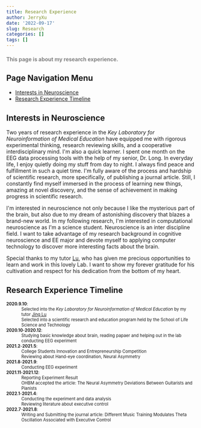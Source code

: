```yaml
---
title: Research Experience
author: JerryXu
date: '2022-09-17'
slug: Research
categories: []
tags: []
---
```

<h1 style = "color : gray; font-size: 100%;">This page is about my research experience.</h1>
<h2>Page Navigation Menu</h2>
    <ul>     
        <li><a href="#Interests">Interests in Neuroscience</a></li>
        <li><a href="#Timeline">Research Experience Timeline</a></li>
    </ul>

<h2 id="Interests">Interests in Neuroscience </h2>
<p>
Two years of research experience in the <em>Key Laboratory for Neuroinformation of Medical Education</em>   
have equipped me with rigorous experimental thinking, research reviewing skills, and a cooperative interdisciplinary mind.
I'm also a quick learner. I spent one month on the EEG data processing tools with the help of my senior, Dr. Long.
In everyday life, I enjoy quietly doing my stuff from day to night. I always find peace and fulfillment in such a quiet time.
I'm fully aware of the process and hardship of scientific research, more specifically, of publishing a journal article. 
Still, I constantly find myself immersed in the process of learning new things, amazing at novel discovery, and 
the sense of achievement in making progress in scientific research. 
</p>
<p>
I'm interested in neuroscience not only because I like the mysterious part of the brain, but also due to my dream of astonishing discovery that blazes a brand-new world. In my following research, I'm interested in computational neuroscience as I'm a science student. Neuroscience is an inter discipline field. I want to take advantage of my research background in cognitive neuroscience and EE major and devote myself to applying computer technology to discover more interesting facts about the brain.
</p>
<p>
Special thanks to my tutor <a href="https://scholar.google.com/citations?user=OLWmCDYAAAAJ&hl=en&oi=sra"> Lu</a>, who has given me precious opportunities to learn and work in this lovely Lab. I want to show my forever gratitude for his cultivation and respect for his dedication from the bottom of my heart.
</p>
<h2 id="Timeline">Research Experience Timeline </h2>
<p>
    <dl style="font-size:80%">
    <dt><strong>2020.9.10</strong>:</dt>
    <dd>Selected into the <em> Key Laboratory for Neuroinformation of Medical Education </em> by my tutor <a href="https://scholar.google.com/citations?user=OLWmCDYAAAAJ&hl=en&oi=sra"> Jing Lu </a> <br>
    Selected into a scientific research and education program held by the School of Life Science and Technology</dd>
    <dt><strong>2020.10</strong>-<strong>2020.12</strong>:</dt>
    <dd>Studying basic knowledge about brain, reading papaer and helping out in the lab conducting EEG experiment</dd>
    <dt><strong>2021.2</strong>-<strong>2021.5</strong>:</dt>
    <dd>College Students Innovation and Entrepreneurship Competition<br>
        Reviewing about Hand-eye coordination, Neural Asymmetry
    </dd>
    <dt><strong>2021.8</strong>-<strong>2021.9</strong>:</dt>
    <dd>Conducting EEG experiment
    </dd>
    <dt><strong>2021.11</strong>-<strong>2021.12</strong>:</dt>
    <dd>Reporting Experiment Result<br>
        OHBM accepted the article: The Neural Asymmetry Deviations Between Guitarists and Pianists
    </dd>
    <dt><strong>2022.1</strong>-<strong>2021.4</strong>:</dt>
    <dd>Conducting the experiment and data analysis<br>
        Reviewing literature about executive control
    </dd> 
    <dt><strong>2022.7</strong>-<strong>2021.8</strong>:</dt>
    <dd>Writing and Submitting the journal article: Different Music Training Modulates Theta Oscillation Associated with Executive Control
    </dd>     
    </dl>
